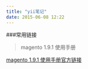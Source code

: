 ```yaml
---
title: "yii笔记"
date: 2015-06-08 12:22
---
```

###常用链接
>magento 1.9.1 使用手册

<a href="">magento 1.9.1 使用手册官方链接</a>

